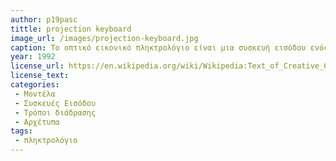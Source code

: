 ```yaml
---
author: p19pasc     
tittle: projection keyboard 
image_url: /images/projection-keyboard.jpg
caption: Το οπτικό εικονικό πληκτρολόγιο είναι μια συσκευή εισόδου ενός υπολογιστή που προβάλλεται σε μια επιφάνεια. Οι εντολές εισόδου του πληκτρολογίου ανιχνεύονται από τις   κινήσεις των χεριών και των δακτύλων.
year: 1992
license_url: https://en.wikipedia.org/wiki/Wikipedia:Text_of_Creative_Commons_Attribution-ShareAlike_3.0_Unported_License
license_text: 
categories: 
 - Μοντέλα
 - Συσκευές Εισόδου
 - Τρόποι διάδρασης
 - Αρχέτυπα
tags:
 - πληκτρολόγιο         
---
```

